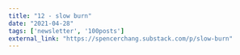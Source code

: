 ```yaml
---
title: "12 - slow burn"
date: "2021-04-28"
tags: ['newsletter', '100posts']
external_link: "https://spencerchang.substack.com/p/slow-burn"
---
```


